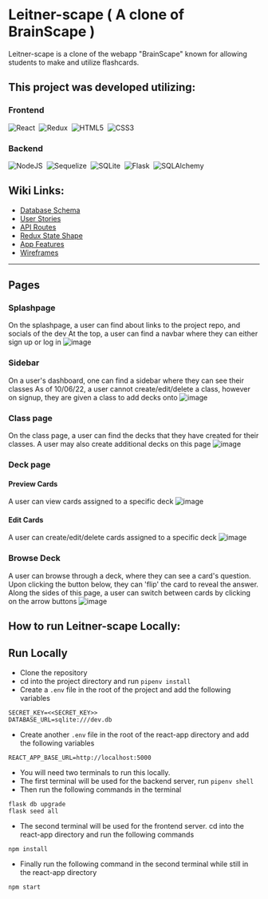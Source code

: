 # Leitner-scape ( A clone of BrainScape )
Leitner-scape is a clone of the webapp "BrainScape" known for allowing students to make and utilize flashcards.

## This project was developed utilizing:

### Frontend
![React](https://img.shields.io/badge/react-%2320232a.svg?style=for-the-badge&logo=react&logoColor=%2361DAFB)&nbsp;
![Redux](https://img.shields.io/badge/redux-%23593d88.svg?style=for-the-badge&logo=redux&logoColor=white)&nbsp;
![HTML5](https://img.shields.io/badge/html5-%23E34F26.svg?style=for-the-badge&logo=html5&logoColor=white)&nbsp;
![CSS3](https://img.shields.io/badge/css3-%231572B6.svg?style=for-the-badge&logo=css3&logoColor=white)&nbsp;

### Backend
![NodeJS](https://img.shields.io/badge/Node.js-339933?style=for-the-badge&logo=nodedotjs&logoColor=white)&nbsp;
![Sequelize](https://img.shields.io/badge/Sequelize-52B0E7?style=for-the-badge&logo=Sequelize&logoColor=white)&nbsp;
![SQLite](https://img.shields.io/badge/sqlite-%2307405e.svg?style=for-the-badge&logo=sqlite&logoColor=white)&nbsp;
![Flask](https://img.shields.io/badge/Flask-000000?style=for-the-badge&logo=flask&logoColor=white)&nbsp;
![SQLAlchemy](https://img.shields.io/badge/SQLAlchemy-100000?style=for-the-badge&logo=sql&logoColor=BA1212&labelColor=AD0000&color=A90000)&nbsp;

## Wiki Links:
* [Database Schema](https://github.com/E-F-III/Brainscape-Clone/wiki/Database-Schema)
* [User Stories](https://github.com/E-F-III/Brainscape-Clone/wiki/User-Stories)
* [API Routes](https://github.com/E-F-III/Brainscape-Clone/wiki/API-Routes)
* [Redux State Shape](https://github.com/E-F-III/Brainscape-Clone/wiki/Redux-State-Shape)
* [App Features](https://github.com/E-F-III/Brainscape-Clone/wiki/Features-List)
* [Wireframes](https://github.com/E-F-III/Brainscape-Clone/wiki/Wireframes)
***

## Pages
### Splashpage
On the splashpage, a user can find about links to the project repo, and socials of the dev
At the top, a user can find a navbar where they can either sign up or log in
![image](https://user-images.githubusercontent.com/75222415/194492361-43ca4038-dd24-47b0-9c29-1df03a36d806.png)

### Sidebar
On a user's dashboard, one can find a sidebar where they can see their classes
As of 10/06/22, a user cannot create/edit/delete a class, however on signup, they are given a class to add decks onto
![image](https://user-images.githubusercontent.com/75222415/194492503-fb44a3a4-e3df-4ba3-b587-5aa5309f6c2d.png)

### Class page
On the class page, a user can find the decks that they have created for their classes.
A user may also create additional decks on this page
![image](https://user-images.githubusercontent.com/75222415/194492586-91b8ab20-0088-445c-9008-fce58cf0897a.png)

### Deck page

#### Preview Cards
A user can view cards assigned to a specific deck
![image](https://user-images.githubusercontent.com/75222415/194492780-b44118ec-3f76-48e3-bb02-8d5b9327ffe8.png)

#### Edit Cards
A user can create/edit/delete cards assigned to a specific deck
![image](https://user-images.githubusercontent.com/75222415/194493003-cb5cd4ee-4ade-4ff1-946d-ed027e350ade.png)

### Browse Deck
A user can browse through a deck, where they can see a card's question. 
Upon clicking the button below, they can 'flip' the card to reveal the answer.
Along the sides of this page, a user can switch between cards by clicking on the arrow buttons
![image](https://user-images.githubusercontent.com/75222415/194493112-60ebfb60-78ef-4f63-b92d-b0df866440ed.png)


## How to run Leitner-scape Locally:
## Run Locally
- Clone the repository
- cd into the project directory and run ``pipenv install``
- Create a ``.env`` file in the root of the project and add the following variables
```
SECRET_KEY=<<SECRET_KEY>>
DATABASE_URL=sqlite:///dev.db
```
- Create another ``.env`` file in the root of the react-app directory and add the following variables
```
REACT_APP_BASE_URL=http://localhost:5000
```
- You will need two terminals to run this locally.
- The first terminal will be used for the backend server, run ``pipenv shell``
- Then run the following commands in the terminal
```
flask db upgrade
flask seed all
```
- The second terminal will be used for the frontend server. cd into the react-app directory and run the following commands
```
npm install
```
- Finally run the following command in the second terminal while still in the react-app directory
```
npm start
```
